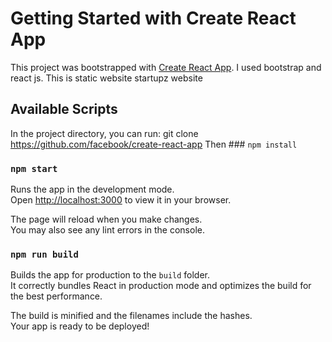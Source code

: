# Getting Started with Create React App

This project was bootstrapped with [Create React App](https://github.com/facebook/create-react-app).
I used bootstrap and react js. This is static website startupz website

## Available Scripts

In the project directory, you can run:
git clone https://github.com/facebook/create-react-app
Then ### `npm install`
### `npm start`

Runs the app in the development mode.\
Open [http://localhost:3000](http://localhost:3000) to view it in your browser.

The page will reload when you make changes.\
You may also see any lint errors in the console.

### `npm run build`

Builds the app for production to the `build` folder.\
It correctly bundles React in production mode and optimizes the build for the best performance.

The build is minified and the filenames include the hashes.\
Your app is ready to be deployed!



